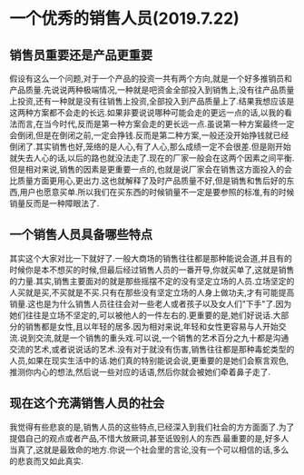 # 一个优秀的销售人员(2019.7.22)

## 销售员重要还是产品更重要

假设有这么一个问题,对于一个产品的投资一共有两个方向,就是一个好多推销员和产品质量.先说说两种极端情况,一种就是吧资金全部投入到销售上,没有往产品质量上投资,还有一种就是没有往销售上投资,全部投入到产品质量上了.结果我想应该是这两种方案都不会走的长远.如果非要说说哪种可能会走的更远一点的话,以我的看法而言,在当今时代,反而是第一种方案会走的更长远一点.虽说第一种方案最终一定会倒闭,但是在倒闭之前,一定会挣钱.反而是第二种方案,一般还没开始挣钱就已经倒闭了.其实销售也好,笼络的是人心,有了人心,那么成绩一定不会很差.但是刚开始就失去人心的话,以后的路也就没法走了.现在的厂家一般会在这两个因素之间平衡.但是相对来说,销售的因素是更重要一点的,也就是说厂家会在销售这方面投入的会比质量方面更用心,更出力.这也就解释了及时产品质量不好,但是销售和售后好的东西,用户也愿意买单.所以我们在买东西的时候销量不一定是要参照的标准,有的时候销量反而是一种障眼法了.

## 一个销售人员具备哪些特点

其实这个大家对比一下就好了.一般大商场的销售往往都是那种能说会道,并且有的时候你是本不想买的时候,但最后经过销售人员的一番开导,你就买单了,这就是销售的力量.其实,销售主要面对的就是那些摇摆不定的没有坚定立场的人员.立场坚定的人买就是买,不买就是不买.只有在那些没有坚定立场的人身上做功夫,才有可能提高销量.这也是为什么销售人员往往会对一些老人或者孩子以及女人们"下手"了.因为她们往往是立场不坚定的,可以被他人的一件左右的.更重要的是,她们好说话.大部分的销售都是女性,且以年轻的居多.因为相对来说,年轻和女性更容易与人开始交流.说到交流,就是一个销售的重头戏.可以说,一个销售的艺术百分之九十都是沟通交流的艺术,或者说说话的艺术.没有对于就没有伤害,销售往往都是那种毒蛇类型的人员,如果在现实生活中的话.她们真的特别能说会说,更重要的是她们会察言观色,推测你内心的想法,然后说一些对应的话语,然后你就会被她们牵着鼻子走了.

## 现在这个充满销售人员的社会

我觉得有些悲哀的是,销售人员的这些特点,已经深入到我们社会的方方面面了.为了提倡自己的观点或者产品,不惜大放厥词,甚至诋毁别人的东西.最重要的是,好多人当真了,这就是最致命的地方.你说一个社会里的言论,没有一个可以相信的话,多么的悲哀而又如此真实.
